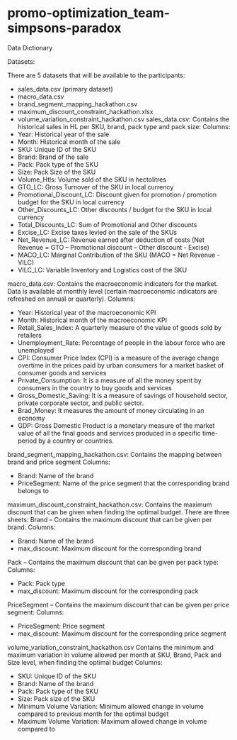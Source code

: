 ﻿# promo-optimization_team-simpsons-paradox

Data Dictionary

Datasets:

There are 5 datasets that will be available to the participants:
-	sales_data.csv (primary dataset)
-	macro_data.csv
-	brand_segment_mapping_hackathon.csv
-	maximum_discount_constraint_hackathon.xlsx
-	volume_variation_constraint_hackathon.csv
sales_data.csv:
Contains the historical sales in HL per SKU, brand, pack type and pack size:
Columns:
-	Year: Historical year of the sale
-	Month: Historical month of the sale 
-	SKU: Unique ID of the SKU
-	Brand: Brand of the sale
-	Pack: Pack type of the SKU
-	Size: Pack Size of the SKU
-	Volume_Htls: Volume sold of the SKU in hectolitres
-	GTO_LC: Gross Turnover of the SKU in local currency
-	Promotional_Discount_LC: Discount given for promotion / promotion budget for the SKU in local currency
-	Other_Discounts_LC: Other discounts / budget for the SKU in local currency
-	Total_Discounts_LC: Sum of Promotional and Other discounts
-	Excise_LC: Excise taxes levied on the sale of the SKUs
-	Net_Revenue_LC: Revenue earned after deduction of costs (Net Revenue = GTO – Promotional discount – Other discount - Excise)
-	MACO_LC: Marginal Contribution of the SKU (MACO = Net Revenue - VILC) 
-	VILC_LC: Variable Inventory and Logistics cost of the SKU

macro_data.csv:
Contains the macroeconomic indicators for the market. Data is available at monthly level (certain macroeconomic indicators are refreshed on annual or quarterly).
Columns:
-	Year: Historical year of the macroeconomic KPI
-	Month: Historical month of the macroeconomic KPI
-	Retail_Sales_Index: A quarterly measure of the value of goods sold by retailers
-	Unemployment_Rate: Percentage of people in the labour force who are unemployed
-	CPI: Consumer Price Index (CPI) is a measure of the average change overtime in the prices paid by urban consumers for a market basket of consumer goods and services
-	Private_Consumption: It is a measure of all the money spent by consumers in the country to buy goods and services
-	Gross_Domestic_Saving: It is a measure of savings of household sector, private corporate sector, and public sector.
-	Brad_Money: It measures the amount of money circulating in an economy
-	GDP: Gross Domestic Product is a monetary measure of the market value of all the final goods and services produced in a specific time-period by a country or countries.

brand_segment_mapping_hackathon.csv:
Contains the mapping between brand and price segment
Columns:
-	Brand: Name of the brand
-	PriceSegment: Name of the price segment that the corresponding brand belongs to

maximum_discount_constraint_hackathon.csv:
Contains the maximum discount that can be given when finding the optimal budget. There are three sheets:
Brand – Contains the maximum discount that can be given per brand:
Columns:
-	Brand: Name of the brand
-	max_discount: Maximum discount for the corresponding brand

Pack – Contains the maximum discount that can be given per pack type:
Columns:
-	Pack: Pack type
-	max_discount: Maximum discount for the corresponding pack

PriceSegment – Contains the maximum discount that can be given per price segment:
Columns:
-	PriceSegment: Price segment
-	max_discount: Maximum discount for the corresponding price segment



volume_variation_constraint_hackathon.csv
Contains the minimum and maximum variation in volume allowed per month at SKU, Brand, Pack and Size level, when finding the optimal budget
Columns:
-	SKU: Unique ID of the SKU
-	Brand: Name of the brand
-	Pack: Pack type of the SKU
-	Size: Pack size of the SKU
-	Minimum Volume Variation: Minimum allowed change in volume compared to previous month for the optimal budget
-	Maximum Volume Variation: Maximum allowed change in volume compared to 
